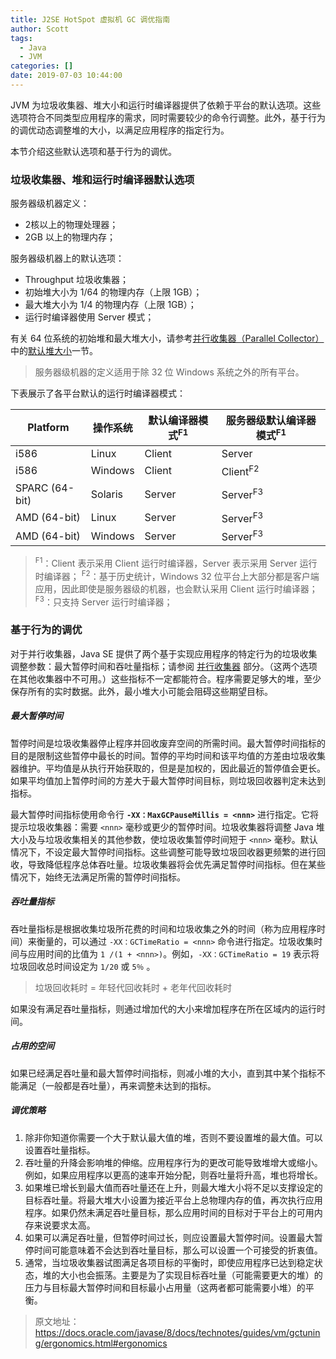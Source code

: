 ```yaml
---
title: J2SE HotSpot 虚拟机 GC 调优指南
author: Scott
tags:
  - Java
  - JVM
categories: []
date: 2019-07-03 10:44:00
---
```

JVM 为垃圾收集器、堆大小和运行时编译器提供了依赖于平台的默认选项。这些选项符合不同类型应用程序的需求，同时需要较少的命令行调整。此外，基于行为的调优动态调整堆的大小，以满足应用程序的指定行为。

本节介绍这些默认选项和基于行为的调优。

### 垃圾收集器、堆和运行时编译器默认选项
服务器级机器定义：

* 2核以上的物理处理器；
* 2GB 以上的物理内存；

服务器级机器上的默认选项：

* Throughput 垃圾收集器；
* 初始堆大小为 1/64 的物理内存（上限 1GB）；
* 最大堆大小为 1/4 的物理内存（上限 1GB）；
* 运行时编译器使用 Server 模式；

有关 64 位系统的初始堆和最大堆大小，请参考[并行收集器（Parallel Collector）](https://docs.oracle.com/javase/8/docs/technotes/guides/vm/gctuning/parallel.html#CHDCFBIF)中的[默认堆大小](https://docs.oracle.com/javase/8/docs/technotes/guides/vm/gctuning/parallel.html#default_heap_size)一节。

> 服务器级机器的定义适用于除 32 位 Windows 系统之外的所有平台。

下表展示了各平台默认的运行时编译器模式：

|Platform| 操作系统 |默认编译器模式<sup>F1</sup>| 服务器级默认编译器模式<sup>F1</sup>|
|---|---|---|---|
|i586|Linux|Client|Server|
|i586|Windows|Client|Client<sup>F2</sup>|
|SPARC (64-bit)|Solaris|Server|Server<sup>F3</sup>|
|AMD (64-bit)|Linux|Server|Server<sup>F3</sup>|
|AMD (64-bit)|Windows|Server|Server<sup>F3</sup>|

> <sup>F1</sup>：Client 表示采用 Client 运行时编译器，Server 表示采用 Server 运行时编译器；
> <sup>F2</sup>：基于历史统计，Windows 32 位平台上大部分都是客户端应用，因此即使是服务器级的机器，也会默认采用 Client 运行时编译器；
> <sup>F3</sup>：只支持 Server 运行时编译器；

### 基于行为的调优
对于并行收集器，Java SE 提供了两个基于实现应用程序的特定行为的垃圾收集调整参数：最大暂停时间和吞吐量指标；请参阅 [并行收集器](https://docs.oracle.com/javase/8/docs/technotes/guides/vm/gctuning/parallel.html#CHDCFBIF) 部分。（这两个选项在其他收集器中不可用。）这些指标不一定都能符合。程序需要足够大的堆，至少保存所有的实时数据。此外，最小堆大小可能会阻碍这些期望目标。

##### 最大暂停时间
暂停时间是垃圾收集器停止程序并回收废弃空间的所需时间。最大暂停时间指标的目的是限制这些暂停中最长的时间。暂停的平均时间和该平均值的方差由垃圾收集器维护。平均值是从执行开始获取的，但是是加权的，因此最近的暂停值会更长。如果平均值加上暂停时间的方差大于最大暂停时间目标，则垃圾回收器判定未达到指标。

最大暂停时间指标使用命令行 **`-XX：MaxGCPauseMillis = <nnn>`** 进行指定。它将提示垃圾收集器：需要 `<nnn>` 毫秒或更少的暂停时间。垃圾收集器将调整 Java 堆大小及与垃圾收集相关的其他参数，使垃圾收集暂停时间短于 `<nnn>` 毫秒。默认情况下，不设定最大暂停时间指标。这些调整可能导致垃圾回收器更频繁的进行回收，导致降低程序总体吞吐量。垃圾收集器将会优先满足暂停时间指标。但在某些情况下，始终无法满足所需的暂停时间指标。

##### 吞吐量指标
吞吐量指标是根据收集垃圾所花费的时间和垃圾收集之外的时间（称为应用程序时间）来衡量的，可以通过 `-XX：GCTimeRatio = <nnn>` 命令进行指定。垃圾收集时间与应用时间的比值为 `1 /(1 + <nnn>)`。例如，`-XX：GCTimeRatio = 19` 表示将垃圾回收总时间设定为 `1/20` 或 `5％` 。

> 垃圾回收耗时 = 年轻代回收耗时 + 老年代回收耗时

如果没有满足吞吐量指标，则通过增加代的大小来增加程序在所在区域内的运行时间。

##### 占用的空间
如果已经满足吞吐量和最大暂停时间指标，则减小堆的大小，直到其中某个指标不能满足（一般都是吞吐量），再来调整未达到的指标。

##### 调优策略
1. 除非你知道你需要一个大于默认最大值的堆，否则不要设置堆的最大值。可以设置吞吐量指标。
2. 吞吐量的升降会影响堆的伸缩。应用程序行为的更改可能导致堆增大或缩小。例如，如果应用程序以更高的速率开始分配，则吞吐量将升高，堆也将增长。
3. 如果堆已增长到最大值而吞吐量还在上升，则最大堆大小将不足以支撑设定的目标吞吐量。将最大堆大小设置为接近平台上总物理内存的值，再次执行应用程序。如果仍然未满足吞吐量目标，那么应用时间的目标对于平台上的可用内存来说要求太高。
4. 如果可以满足吞吐量，但暂停时间过长，则应设置最大暂停时间。设置最大暂停时间可能意味着不会达到吞吐量目标，那么可以设置一个可接受的折衷值。
5. 通常，当垃圾收集器试图满足各项目标的平衡时，即使应用程序已达到稳定状态，堆的大小也会振荡。主要是为了实现目标吞吐量（可能需要更大的堆）的压力与目标最大暂停时间和目标最小占用量（这两者都可能需要小堆）的平衡。

> 原文地址：https://docs.oracle.com/javase/8/docs/technotes/guides/vm/gctuning/ergonomics.html#ergonomics